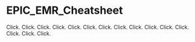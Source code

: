 # EPIC_EMR_Cheatsheet
Click. Click. Click. Click. Click. Click. Click. Click. Click. Click. Click. Click. Click. Click. Click. 
